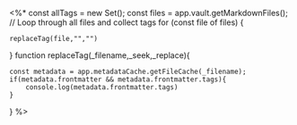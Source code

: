 <%*
const allTags = new Set(); const files = app.vault.getMarkdownFiles(); 
// Loop through all files and collect tags 
for (const file of files)
{ 

	replaceTag(file,"","")
	
}
function replaceTag(_filename,_seek,_replace){

	const metadata = app.metadataCache.getFileCache(_filename); 
	if(metadata.frontmatter && metadata.frontmatter.tags){
		console.log(metadata.frontmatter.tags)
	}
}
%>
